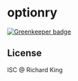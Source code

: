 # optionry

[![Greenkeeper badge](https://badges.greenkeeper.io/nodewell/optionry.svg)](https://greenkeeper.io/)

## License

ISC @ Richard King
